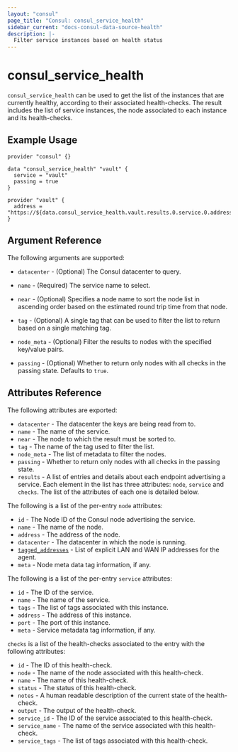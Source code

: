 ```yaml
---
layout: "consul"
page_title: "Consul: consul_service_health"
sidebar_current: "docs-consul-data-source-health"
description: |-
  Filter service instances based on health status
---
```


# consul_service_health

`consul_service_health` can be used to get the list of the instances that
are currently healthy, according to their associated  health-checks.
The result includes the list of service instances, the node associated to each
instance and its health-checks.

## Example Usage

```hcl
provider "consul" {}

data "consul_service_health" "vault" {
  service = "vault"
  passing = true
}

provider "vault" {
  address = "https://${data.consul_service_health.vault.results.0.service.0.address}:${data.consul_service_health.vault.results.0.service.0.port}"
}
```

## Argument Reference

The following arguments are supported:

* `datacenter` - (Optional) The Consul datacenter to query.

* `name` - (Required) The service name to select.

* `near` - (Optional) Specifies a node name to sort the node list in ascending order
  based on the estimated round trip time from that node.

* `tag` - (Optional) A single tag that can be used to filter the list to return
   based on a single matching tag.

* `node_meta` - (Optional) Filter the results to nodes with the specified key/value
  pairs.

* `passing` - (Optional) Whether to return only nodes with all checks in the
  passing state. Defaults to `true`.

## Attributes Reference

The following attributes are exported:

* `datacenter` - The datacenter the keys are being read from to.
* `name` - The name of the service.
* `near` - The node to which the result must be sorted to.
* `tag` - The name of the tag used to filter the list.
* `node_meta` - The list of metadata to filter the nodes.
* `passing` - Whether to return only nodes with all checks in the
  passing state.
* `results` - A list of entries and details about each endpoint advertising a
  service.  Each element in the list has three attributes: `node`, `service` and
  `checks`.  The list of the attributes of each one is detailed below.



The following is a list of the per-entry `node` attributes:

* `id` - The Node ID of the Consul node advertising the service.
* `name` - The name of the node.
* `address` - The address of the node.
* `datacenter` - The datacenter in which the node is running.
* [`tagged_addresses`](https://www.consul.io/docs/agent/http/catalog.html#TaggedAddresses) -
  List of explicit LAN and WAN IP addresses for the agent.
* `meta` - Node meta data tag information, if any.


The following is a list of the per-entry `service` attributes:

* `id` - The ID of the service.
* `name` - The name of the service.
* `tags` - The list of tags associated with this instance.
* `address` - The address of this instance.
* `port` - The port of this instance.
* `meta` - Service metadata tag information, if any.


`checks` is a list of the health-checks associated to the entry with the
following attributes:

* `id` - The ID of this health-check.
* `node` - The name of the node associated with this health-check.
* `name` - The name of this health-check.
* `status` - The status of this health-check.
* `notes` - A human readable description of the current state of the health-check.
* `output` - The output of the health-check.
* `service_id` - The ID of the service associated to this health-check.
* `service_name` - The name of the service associated with this health-check.
* `service_tags` - The list of tags associated with this health-check.
